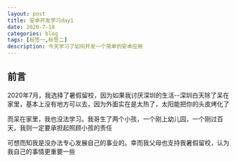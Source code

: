 ```yaml
---
layout: post
title: 安卓开发学习day1
date: 2020-7-18
categories: blog
tags: [标签一,标签二]
description: 今天学习了如何开发一个简单的安卓应用
---
```


 ## 前言 

2020年7月，我选择了暑假留校，因为如果我讨厌深圳的生活--深圳白天除了呆在家里，基本上没有地方可以去，因为外面实在是太热了，太阳能把你的头皮烤化了

而呆在家里，我也没法学习。我哥生了两个小孩，一个刚上幼儿园，一个刚过百天，我则一定要承担起照顾小孩的责任

可想而知我是没办法专心发展自己的事业的。幸而我父母也支持我暑假留校，认为我自己的事情更重要一些











